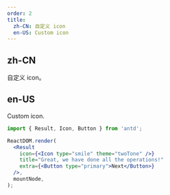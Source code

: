 ```yaml
---
order: 2
title:
  zh-CN: 自定义 icon
  en-US: Custom icon
---
```


## zh-CN

自定义 icon。

## en-US

Custom icon.

```jsx
import { Result, Icon, Button } from 'antd';

ReactDOM.render(
  <Result
    icon={<Icon type="smile" theme="twoTone" />}
    title="Great, we have done all the operations!"
    extra={<Button type="primary">Next</Button>}
  />,
  mountNode,
);
```
